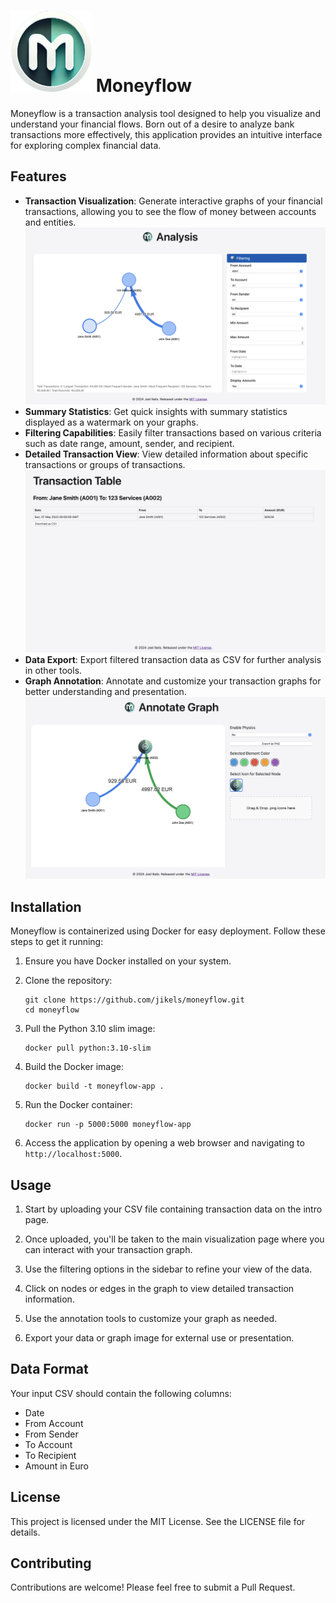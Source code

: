 # ![Moneyflow Icon](src/static/data/app_ui/moneyflow_icon.png) Moneyflow

Moneyflow is a transaction analysis tool designed to help you visualize and understand your financial flows. Born out of a desire to analyze bank transactions more effectively, this application provides an intuitive interface for exploring complex financial data.

## Features

- **Transaction Visualization**: Generate interactive graphs of your financial transactions, allowing you to see the flow of money between accounts and entities.
![Filtering](src/static/images/filter_transactions.png)
- **Summary Statistics**: Get quick insights with summary statistics displayed as a watermark on your graphs.
- **Filtering Capabilities**: Easily filter transactions based on various criteria such as date range, amount, sender, and recipient.
- **Detailed Transaction View**: View detailed information about specific transactions or groups of transactions.
![Annotation](src/static/images/transaction_view.png)
- **Data Export**: Export filtered transaction data as CSV for further analysis in other tools.
- **Graph Annotation**: Annotate and customize your transaction graphs for better understanding and presentation.
![Annotation](src/static/images/annotate_graph.png)

## Installation

Moneyflow is containerized using Docker for easy deployment. Follow these steps to get it running:

1. Ensure you have Docker installed on your system.

2. Clone the repository:
   ```
   git clone https://github.com/jikels/moneyflow.git
   cd moneyflow
   ```

3. Pull the Python 3.10 slim image:
   ```
   docker pull python:3.10-slim
   ```

4. Build the Docker image:
   ```
   docker build -t moneyflow-app .
   ```

5. Run the Docker container:
   ```
   docker run -p 5000:5000 moneyflow-app
   ```

6. Access the application by opening a web browser and navigating to `http://localhost:5000`.

## Usage

1. Start by uploading your CSV file containing transaction data on the intro page.

2. Once uploaded, you'll be taken to the main visualization page where you can interact with your transaction graph.

3. Use the filtering options in the sidebar to refine your view of the data.

4. Click on nodes or edges in the graph to view detailed transaction information.

5. Use the annotation tools to customize your graph as needed.

6. Export your data or graph image for external use or presentation.

## Data Format

Your input CSV should contain the following columns:
- Date
- From Account
- From Sender
- To Account
- To Recipient
- Amount in Euro

## License

This project is licensed under the MIT License. See the LICENSE file for details.

## Contributing

Contributions are welcome! Please feel free to submit a Pull Request.